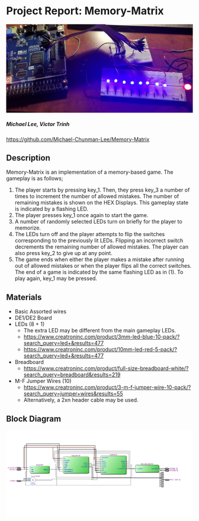 
# __Project Report: Memory-Matrix__

<img src="pics/mem.jpg">

##### Michael Lee, Victor Trinh <br>

https://github.com/Michael-Chunman-Lee/Memory-Matrix <br>

## Description
Memory-Matrix is an implementation of a memory-based game. The gameplay is as
follows;
1. The player starts by pressing key_1. Then, they press key_3 a number of times
to increment the number of allowed mistakes. The number of remaining mistakes is
shown on the HEX Displays. This gameplay state is indicated by a flashing LED.
2. The player presses key_1 once again to start the game.
3. A number of randomly selected LEDs turn on briefly for the player to memorize.
4. The LEDs turn off and the player attempts to flip the switches corresponding to
the previously lit LEDs. Flipping an incorrect switch decrements the remaining
number of allowed mistakes. The player can also press key_2 to give up at any point.
5. The game ends when either the player makes a mistake after running out of allowed
mistakes or when the player flips all the correct switches. The end of a game is
indicated by the same flashing LED as in (1). To play again, key_1 may be pressed.

## Materials
* Basic Assorted wires
* DE1/DE2 Board
* LEDs (8 + 1)
  * The extra LED may be different from the main gameplay LEDs.
  * https://www.creatroninc.com/product/3mm-led-blue-10-pack/?search_query=led+&results=477
  * https://www.creatroninc.com/product/10mm-led-red-5-pack/?search_query=led+&results=477
* Breadboard
  * https://www.creatroninc.com/product/full-size-breadboard-white/?search_query=breadboard&results=219
* M-F Jumper Wires (10)
  * https://www.creatroninc.com/product/3-m-f-jumper-wire-10-pack/?search_query=jumper+wires&results=55   
  * Alternatively, a 2xn header cable may be used.

## Block Diagram
<img src="pics/block_diagram.png">
